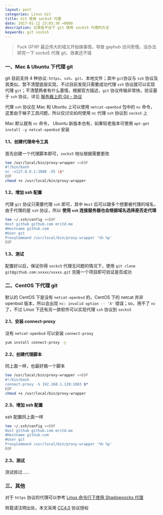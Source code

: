 ```yaml
---
layout: post
categories: Linux Git
title: Git 使用 socks5 代理
date: 2017-01-12 23:03:30 +0800
description: 记录各平台下 git 使用 socks5 代理的方法
keywords: git socks5
---
```


> Fuck GFW! 最近伟大的墙又开始搞事情，导致 gayhub 访问奇慢，没办法研究一下 socks5 代理 git，效果还不错

### 一、Mac & Ubuntu 下代理 git

git 目前支持 4 种协议: `https`、`ssh`、`git`、本地文件；其中 `git`协议与 `ssh` 协议及其类似，暂不清楚底层实现，不过目前发现只需要成功代理 `ssh` 协议就可以实现代理 `git`；不清楚两者有什么基情，根据官方描述，`git` 协议传输非常快，验证基于 `ssh` 协议，详见 [服务器上的 Git - 协议](https://git-scm.com/book/zh/v2/%E6%9C%8D%E5%8A%A1%E5%99%A8%E4%B8%8A%E7%9A%84-Git-%E5%8D%8F%E8%AE%AE)

代理 `ssh` 协议在 Mac 和 Ubuntu 上可以使用 `netcat-openbsd` 包中的 `nc` 命令，这里由于梯子工具问题，所以仅讨论如何使用 `nc` 代理 `ssh` 协议到 `socks5` 上

Mac 默认就有 `nc` 命令， Ubuntu 新版本也有，如果较老版本可使用 `apt-get install -y netcat-openbsd` 安装

#### 1.1、创建代理命令工具

首先创建一个代理脚本即可，`socks5` 地址根据需要更改

``` sh
tee /usr/local/bin/proxy-wrapper <<EOF
#!/bin/bash
nc -x127.0.0.1:1080 -X5 \$*
EOF
chmod +x /usr/local/bin/proxy-wrapper
```

#### 1.2、增加 ssh 配置

代理 `git` 协议只需要代理 `ssh` 即可，其中 `Host` 后可以跟多个想要被代理的域名，由于代理的是 `ssh` 协议，所以 **使用 `ssh` 连接服务器也会根据域名选择是否走代理**

``` sh
tee ~/.ssh/config <<EOF
Host github github.com mritd.me
#Hostname github.com
#User git
ProxyCommand /usr/local/bin/proxy-wrapper '%h %p'
EOF
```

#### 1.3、测试

配置好以后，保证你得 `socks5` 代理无问题的情况下，使用 `git clone git@github.com:xxxxx/xxxxx.git` 克隆一个项目即可验证是否成功


### 二、CentOS 下代理 git

默认的 CentOS 下是没有 `netcat-openbsd` 的，CentOS 下的 netcat 并非 openbsd 版本，所以会出现 `nc: invalid option -- 'X'` 错误；so，用不了 `nc` 了，不过 Linux 下还有另一款软件可以实现代理 `ssh` 协议到 `socks5`

#### 2.1、安装 connect-proxy

没有 `netcat-openbsd` 可以安装 `connect-proxy`

``` sh
yum install connect-proxy -y
```

#### 2.2、创建代理脚本

同上面一样，也最好搞一个脚本

``` sh
tee /usr/local/bin/proxy-wrapper <<EOF
#!/bin/bash
connect-proxy -S 192.168.1.120:1083 $*
EOF
chmod +x /usr/local/bin/proxy-wrapper
```

#### 2.3、增加 ssh 配置

ssh 配置同上面一样

``` sh
tee ~/.ssh/config <<EOF
Host github github.com mritd.me
#Hostname github.com
#User git
ProxyCommand /usr/local/bin/proxy-wrapper '%h %p'
EOF
```

#### 2.3、测试

测试掠过......

### 三、其他

对于 `https` 协议的代理可以参考 [Linux 命令行下使用 Shadowsocks 代理](https://mritd.me/2016/07/22/Linux-%E5%91%BD%E4%BB%A4%E8%A1%8C%E4%B8%8B%E4%BD%BF%E7%94%A8-Shadowsocks-%E4%BB%A3%E7%90%86/)


转载请注明出处，本文采用 [CC4.0](http://creativecommons.org/licenses/by-nc-nd/4.0/) 协议授权
